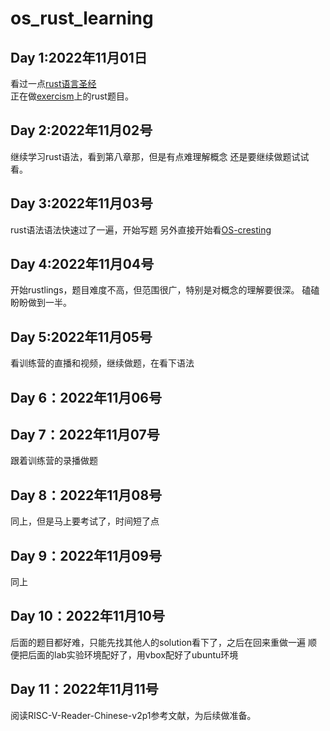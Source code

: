 # os_rust_learning
## Day 1:2022年11月01日
看过一点[rust语言圣经](https://course.rs/about-book.html)  
正在做[exercism](https://exercism.org/)上的rust题目。
## Day 2:2022年11月02号
继续学习rust语法，看到第八章那，但是有点难理解概念
还是要继续做题试试看。
## Day 3:2022年11月03号
rust语法语法快速过了一遍，开始写题
另外直接开始看[OS-cresting](https://rcore-os.cn/rCore-Tutorial-Book-v3/)
## Day 4:2022年11月04号
开始rustlings，题目难度不高，但范围很广，特别是对概念的理解要很深。
磕磕盼盼做到一半。
## Day 5:2022年11月05号
看训练营的直播和视频，继续做题，在看下语法
## Day 6：2022年11月06号

## Day 7：2022年11月07号
跟着训练营的录播做题
## Day 8：2022年11月08号
同上，但是马上要考试了，时间短了点
## Day 9：2022年11月09号
同上
## Day 10：2022年11月10号
后面的题目都好难，只能先找其他人的solution看下了，之后在回来重做一遍
顺便把后面的lab实验环境配好了，用vbox配好了ubuntu环境
## Day 11：2022年11月11号
阅读RISC-V-Reader-Chinese-v2p1参考文献，为后续做准备。
